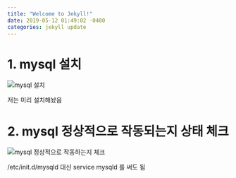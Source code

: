 ```yaml
---
title: "Welcome to Jekyll!"
date: 2019-05-12 01:49:02 -0400
categories: jekyll update
---
```

# 1. mysql 설치

![mysql 설치](https://user-images.githubusercontent.com/49421197/57192519-7022f100-6f6c-11e9-9fb3-682a4d8990ce.png)

저는 미리 설치해놨음

# 2. mysql 정상적으로 작동되는지 상태 체크

![mysql 정상적으로 작동하는지 체크](https://user-images.githubusercontent.com/49421197/57192528-7749ff00-6f6c-11e9-9e43-66ad7dad7178.png)

/etc/init.d/mysqld 대신 service mysqld 를 써도 됨
